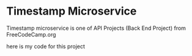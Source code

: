 # Timestamp Microservice

Timestamp microservice is one of API Projects (Back End Project) from FreeCodeCamp.org

here is my code for this project
